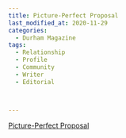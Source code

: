 ```yaml
---
title: Picture-Perfect Proposal
last_modified_at: 2020-11-29
categories:
  - Durham Magazine
tags:
  - Relationship
  - Profile
  - Community
  - Writer
  - Editorial 



---
```


[Picture-Perfect Proposal](https://issuu.com/shannonmedia/docs/dmjune_julyissuu/106)

